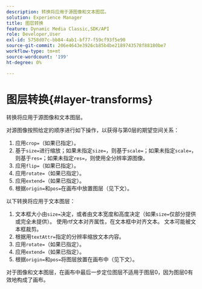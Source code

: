 ```yaml
---
description: 转换将应用于源图像和文本图层。
solution: Experience Manager
title: 图层转换
feature: Dynamic Media Classic,SDK/API
role: Developer,User
exl-id: 5758d07c-bb84-4ab1-bf77-f59cf93f5e90
source-git-commit: 206e4643e3926cb85b4be2189743578f88180be7
workflow-type: tm+mt
source-wordcount: '199'
ht-degree: 0%

---
```


# 图层转换{#layer-transforms}

转换将应用于源图像和文本图层。

对源图像按照给定的顺序进行如下操作，以获得与第0层的期望空间关系：

1. 应用`crop=`（如果已指定）。
1. 基于`size=`进行缩放；如果未指定`size=`，则基于`scale=`；如果未指定`scale=`，则基于`res=`；如果未指定`res=`，则使用全分辨率源图像。
1. 应用`flip=`（如果已指定）。
1. 应用`rotate=`（如果已指定）。
1. 应用`extend=`（如果已指定）。
1. 根据`origin=`和`pos=`在画布中放置图层（见下文）。

以下转换将应用于文本图层：

1. 文本框大小由`size=`决定，或者由文本宽度和高度决定（如果`size=`仅部分提供或完全未提供）。 使用rtf文本对齐属性，在文本框中对齐文本。 文本可能被文本框裁剪。
1. 根据用`textAttr=`指定的分辨率缩放文本内容。
1. 应用`rotate=`（如果已指定）。
1. 应用`extend=`（如果已指定）。
1. 根据`origin=`和`pos=`将图层放置在画布中（见下文）。

对于图像和文本图层，在画布中最后一步定位图层不适用于图层0，因为图层0有效地构成了画布。
